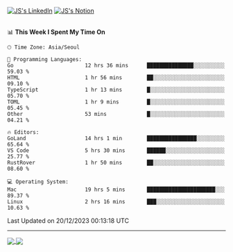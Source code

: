 
[![JS's LinkedIn](https://img.shields.io/badge/LinkedIn-blue?style=for-the-badge&logo=linkedin)](https://www.linkedin.com/in/jaeseung-lee-5a2a32139/) 
[![JS's Notion](https://img.shields.io/badge/Notion-black?style=for-the-badge&logo=notion)](https://bit.ly/ljswiki1) <br><br>
<!-- ![JS's GitHub stats](https://github-readme-stats-lemon-five.vercel.app/api?username=tkxkd0159&hide=contribs,prs,stars,issues&show_icons=true&theme=react&include_all_commits=true)   -->
<!-- ![Top Langs](https://github-readme-stats-lemon-five.vercel.app/api/top-langs/?username=tkxkd0159&layout=compact&hide=jupyter%20notebook,scss,html,css&langs_count=10)  -->


<!--START_SECTION:waka-->
📊 **This Week I Spent My Time On** 

```text
🕑︎ Time Zone: Asia/Seoul

💬 Programming Languages: 
Go                       12 hrs 36 mins      ███████████████░░░░░░░░░░   59.03 % 
HTML                     1 hr 56 mins        ██░░░░░░░░░░░░░░░░░░░░░░░   09.10 % 
TypeScript               1 hr 13 mins        █░░░░░░░░░░░░░░░░░░░░░░░░   05.70 % 
TOML                     1 hr 9 mins         █░░░░░░░░░░░░░░░░░░░░░░░░   05.45 % 
Other                    53 mins             █░░░░░░░░░░░░░░░░░░░░░░░░   04.21 % 

🔥 Editors: 
GoLand                   14 hrs 1 min        ████████████████░░░░░░░░░   65.64 % 
VS Code                  5 hrs 30 mins       ██████░░░░░░░░░░░░░░░░░░░   25.77 % 
RustRover                1 hr 50 mins        ██░░░░░░░░░░░░░░░░░░░░░░░   08.60 % 

💻 Operating System: 
Mac                      19 hrs 5 mins       ██████████████████████░░░   89.37 % 
Linux                    2 hrs 16 mins       ███░░░░░░░░░░░░░░░░░░░░░░   10.63 % 
```


 Last Updated on 20/12/2023 00:13:18 UTC
<!--END_SECTION:waka-->

---
<a href="https://github.com/tkxkd0159/dsalgo">
  <img align="center" src="https://github-readme-stats-lemon-five.vercel.app/api/pin/?username=tkxkd0159&repo=dsalgo&theme=react" />
</a>
<a href="https://github.com/tkxkd0159/books">
  <img align="center" src="https://github-readme-stats-lemon-five.vercel.app/api/pin/?username=tkxkd0159&repo=books&theme=react" />
</a>

<!---
- 🔭 I’m currently working on ...
- 🌱 I’m currently learning blockchain and distributed network
- 👯 I’m looking to collaborate on ...
- 🤔 I’m looking for help with ...
- 💬 Ask me about ...
- 📫 How to reach me: ...
- 😄 Pronouns: ...
- ⚡ Fun fact: ...
-->
